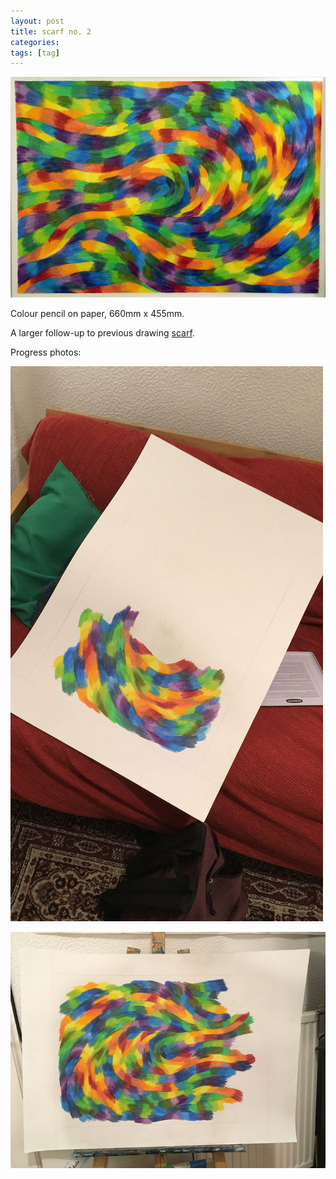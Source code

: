 ```yaml
---
layout: post
title: scarf no. 2
categories:
tags: [tag]
---
```


[![scarf no. 2](/assets/img/blog/2020/scarf-2-1200x840.jpg)](/assets/img/blog/2020/scarf-2-1200x840.jpg)

Colour pencil on paper, 660mm x 455mm.

A larger follow-up to previous drawing [scarf](/2019/08/13/scarf.html).

Progress photos:

[![progress photo 1](/assets/img/blog/2020/scarf-2-progress-1-500x888.jpg)](/assets/img/blog/2020/scarf-2-progress-1-500x888.jpg)

[![progress photo 2](/assets/img/blog/2020/scarf-2-progress-2-740x555.jpg)](/assets/img/blog/2020/scarf-2-progress-2-740x555.jpg)

